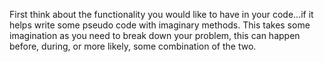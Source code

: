 First think about the functionality you would like to have in your code...if it helps write some pseudo code with imaginary methods. This takes some imagination as you need to break down your problem, this can happen before, during, or more likely, some combination of the two.
